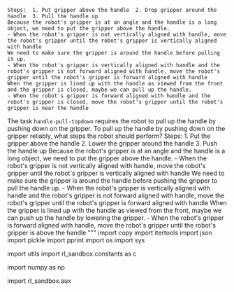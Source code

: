 
    Steps:  1. Put gripper above the handle  2. Drop gripper around the handle  3. Pull the handle up
    Because the robot's gripper is at an angle and the handle is a long object, we need to put the gripper above the handle.
    - When the robot's gripper is not vertically aligned with handle, move the robot's gripper until the robot's gripper is vertically aligned with handle
    We need to make sure the gripper is around the handle before pulling it up.
    - When the robot's gripper is vertically aligned with handle and the robot's gripper is not forward aligned with handle, move the robot's gripper until the robot's gripper is forward aligned with handle
    When the gripper is lined up with the handle as viewed from the front and the gripper is closed, maybe we can pull up the handle.
    - When the robot's gripper is forward aligned with handle and the robot's gripper is closed, move the robot's gripper until the robot's gripper is near the handle

The task `handle-pull-topdown` requires the robot to pull up the handle by pushing down on the gripper.
To pull up the handle by pushing down on the gripper reliably, what steps the robot should perform?
    Steps:  1. Put the gripper above the handle  2. Lower the gripper around the handle  3. Push the handle up
    Because the robot's gripper is at an angle and the handle is a long object, we need to put the gripper above the handle.
    - When the robot's gripper is not vertically aligned with handle, move the robot's gripper until the robot's gripper is vertically aligned with handle
    We need to make sure the gripper is around the handle before pushing the gripper to pull the handle up.
    - When the robot's gripper is vertically aligned with handle and the robot's gripper is not forward aligned with handle, move the robot's gripper until the robot's gripper is forward aligned with handle
    When the gripper is lined up with the handle as viewed from the front, maybe we can push up the handle by lowering the gripper.
    - When the robot's gripper is forward aligned with handle, move the robot's gripper until the robot's gripper is above the handle
"""
import copy
import itertools
import json
import pickle
import pprint
import os
import sys

import utils
import rl_sandbox.constants as c

import numpy as np

import rl_sandbox.aux